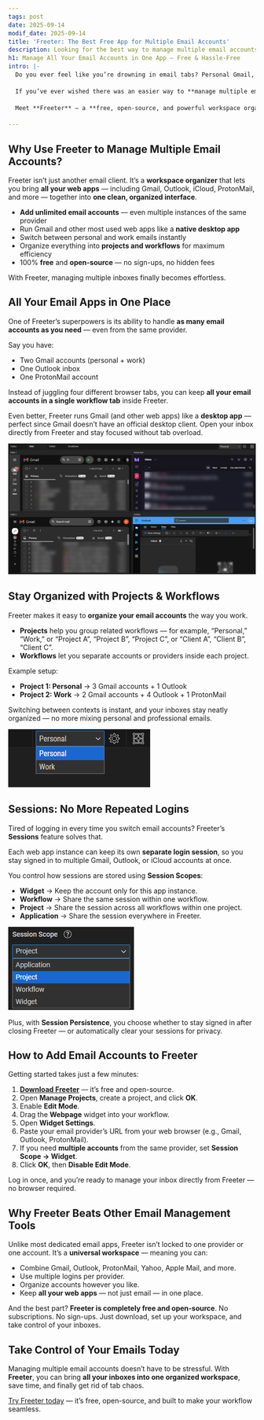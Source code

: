 ```yaml
---
tags: post
date: 2025-09-14
modif_date: 2025-09-14
title: 'Freeter: The Best Free App for Multiple Email Accounts'
description: Looking for the best way to manage multiple email accounts? Discover Freeter — a free app that lets you organize all your inboxes in one place.
h1: Manage All Your Email Accounts in One App — Free & Hassle-Free
intro: |-
  Do you ever feel like you’re drowning in email tabs? Personal Gmail, work Outlook, a second Gmail for side projects… maybe even an iCloud or ProtonMail inbox on top of that. Before you know it, your browser looks like a battlefield, and managing all those emails becomes a daily struggle.

  If you’ve ever wished there was an easier way to **manage multiple email accounts in one place**, you’re not alone — and we’ve got great news.

  Meet **Freeter** — a **free, open-source, and powerful workspace organizer** that makes handling multiple email accounts smooth, simple, and stress-free. No more switching between tabs, no more hunting through browser windows, no more inbox chaos.

---
```


## Why Use Freeter to Manage Multiple Email Accounts?

Freeter isn’t just another email client. It’s a **workspace organizer** that lets you bring **all your web apps** — including Gmail, Outlook, iCloud, ProtonMail, and more — together into **one clean, organized interface**.

- **Add unlimited email accounts** — even multiple instances of the same provider
- Run Gmail and other most used web apps like a **native desktop app**
- Switch between personal and work emails instantly
- Organize everything into **projects and workflows** for maximum efficiency
- 100% **free** and **open-source** — no sign-ups, no hidden fees

With Freeter, managing multiple inboxes finally becomes effortless.

## All Your Email Apps in One Place

One of Freeter’s superpowers is its ability to handle **as many email accounts as you need** — even from the same provider.

Say you have:

- Two Gmail accounts (personal + work)
- One Outlook inbox
- One ProtonMail account

Instead of juggling four different browser tabs, you can keep **all your email accounts in a single workflow tab** inside Freeter.

Even better, Freeter runs Gmail (and other web apps) like a **desktop app** — perfect since Gmail doesn’t have an official desktop client. Open your inbox directly from Freeter and stay focused without tab overload.

![Multiple Email Accounts In One Workflow Tab](multiple-email-accounts-one-workflow.png "Multiple Email Accounts In One Workflow Tab")

## Stay Organized with Projects & Workflows

Freeter makes it easy to **organize your email accounts** the way you work.

- **Projects** help you group related workflows — for example, “Personal,” “Work,” or “Project A”, “Project B”, “Project C”, or “Client A”, “Client B”, “Client C”.
- **Workflows** let you separate accounts or providers inside each project.

Example setup:

- **Project 1: Personal** → 3 Gmail accounts + 1 Outlook
- **Project 2: Work** → 2 Gmail accounts + 4 Outlook + 1 ProtonMail

Switching between contexts is instant, and your inboxes stay neatly organized — no more mixing personal and professional emails.

![Project Switcher](projects.png "Project Switcher")

## Sessions: No More Repeated Logins

Tired of logging in every time you switch email accounts? Freeter’s **Sessions** feature solves that.

Each web app instance can keep its own **separate login session**, so you stay signed in to multiple Gmail, Outlook, or iCloud accounts at once.

You control how sessions are stored using **Session Scopes**:

- **Widget** → Keep the account only for this app instance.
- **Workflow** → Share the same session within one workflow.
- **Project** → Share the session across all workflows within one project.
- **Application** → Share the session everywhere in Freeter.

![Session Scopes](session-scopes.png "Session Scopes")

Plus, with **Session Persistence**, you choose whether to stay signed in after closing Freeter — or automatically clear your sessions for privacy.

## How to Add Email Accounts to Freeter

Getting started takes just a few minutes:

1. [**Download Freeter**](/download) — it’s free and open-source.
2. Open **Manage Projects**, create a project, and click **OK**.
3. Enable **Edit Mode**.
4. Drag the **Webpage** widget into your workflow.
5. Open **Widget Settings**.
6. Paste your email provider’s URL from your web browser (e.g., Gmail, Outlook, ProtonMail).
7. If you need **multiple accounts** from the same provider, set **Session Scope → Widget**.
8. Click **OK**, then **Disable Edit Mode**.

Log in once, and you’re ready to manage your inbox directly from Freeter — no browser required.

## Why Freeter Beats Other Email Management Tools

Unlike most dedicated email apps, Freeter isn’t locked to one provider or one account. It’s a **universal workspace** — meaning you can:

- Combine Gmail, Outlook, ProtonMail, Yahoo, Apple Mail, and more.
- Use multiple logins per provider.
- Organize accounts however you like.
- Keep **all your web apps** — not just email — in one place.

And the best part? **Freeter is completely free and open-source**. No subscriptions. No sign-ups. Just download, set up your workspace, and take control of your inboxes.

## Take Control of Your Emails Today

Managing multiple email accounts doesn’t have to be stressful. With **Freeter**, you can bring **all your inboxes into one organized workspace**, save time, and finally get rid of tab chaos.

[Try Freeter today](/download) — it’s free, open-source, and built to make your workflow seamless.
